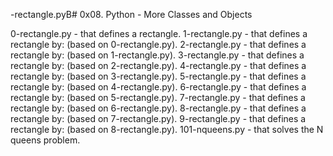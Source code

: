 -rectangle.pyB# 0x08. Python - More Classes and Objects

0-rectangle.py - that defines a rectangle.
1-rectangle.py - that defines a rectangle by: (based on 0-rectangle.py).
2-rectangle.py - that defines a rectangle by: (based on 1-rectangle.py).
3-rectangle.py - that defines a rectangle by: (based on 2-rectangle.py).
4-rectangle.py - that defines a rectangle by: (based on 3-rectangle.py).
5-rectangle.py - that defines a rectangle by: (based on 4-rectangle.py).
6-rectangle.py - that defines a rectangle by: (based on 5-rectangle.py).
7-rectangle.py - that defines a rectangle by: (based on 6-rectangle.py).
8-rectangle.py - that defines a rectangle by: (based on 7-rectangle.py).
9-rectangle.py - that defines a rectangle by: (based on 8-rectangle.py).
101-nqueens.py - that solves the N queens problem.
